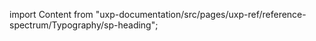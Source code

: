 
import Content from "uxp-documentation/src/pages/uxp-ref/reference-spectrum/Typography/sp-heading";

<Content query="product=photoshop"/>
